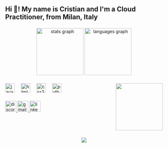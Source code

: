 <h2 align="left">Hi 👋! My name is Cristian and I'm a Cloud Practitioner, from Milan, Italy</h2>

###

<div align="center">
  <img src="https://github-readme-stats.vercel.app/api?username=HvmanBot&hide_title=false&hide_rank=false&show_icons=true&include_all_commits=true&count_private=true&disable_animations=false&theme=dracula&locale=en&hide_border=false" height="150" alt="stats graph"  />
  <img src="https://github-readme-stats.vercel.app/api/top-langs?username=HvmanBot&locale=en&hide_title=false&layout=compact&card_width=320&langs_count=5&theme=dracula&hide_border=false" height="150" alt="languages graph"  />
</div>

###

<img align="right" height="150" src="https://media1.giphy.com/media/bGgsc5mWoryfgKBx1u/200w.gif"  />

###

<div align="left">
  <img src="https://cdn.jsdelivr.net/gh/devicons/devicon/icons/javascript/javascript-original.svg" height="30" alt="javascript logo"  />
  <img width="12" />
  <img src="https://cdn.jsdelivr.net/gh/devicons/devicon/icons/html5/html5-original.svg" height="30" alt="html5 logo"  />
  <img width="12" />
  <img src="https://cdn.jsdelivr.net/gh/devicons/devicon/icons/css3/css3-original.svg" height="30" alt="css3 logo"  />
  <img width="12" />
  <img src="https://cdn.jsdelivr.net/gh/devicons/devicon/icons/python/python-original.svg" height="30" alt="python logo"  />
  <img width="12" />
</div>

###

<div align="left">
<a href="https://discord.com/users/crisvel." target="_blank">
  <img src="https://img.shields.io/static/v1?message=Discord&logo=discord&label=&color=7289DA&logoColor=white&labelColor=&style=for-the-badge" height="35" alt="discord logo"  />
</a>
<a href="mailto:exeluan@gmail.com">
  <img src="https://img.shields.io/static/v1?message=Gmail&logo=gmail&label=&color=D44638&logoColor=white&labelColor=&style=for-the-badge" height="35" alt="gmail logo" />
<a href="https://www.linkedin.com/in/crisvel94/" target="_blank">
  <img src="https://img.shields.io/static/v1?message=LinkedIn&logo=linkedin&label=&color=0077B5&logoColor=white&labelColor=&style=for-the-badge" height="35" alt="linkedin logo" />
</a>
</div>


###

<br clear="both">

###


<div align="center">
  <img src="https://profile-counter.glitch.me/HvmanBot/count.svg?"  />
</div>

